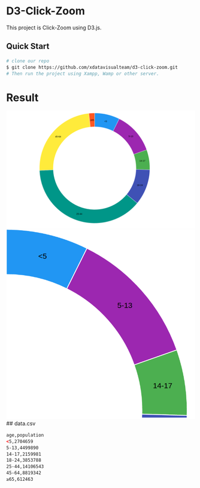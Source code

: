 # D3-Click-Zoom
This project is Click-Zoom using D3.js.

## Quick Start

```bash
# clone our repo
$ git clone https://github.com/xdatavisualteam/d3-click-zoom.git
# Then run the project using Xampp, Wamp or other server.

```
# Result
<img width="900" src="img/D3-Click-Zoom.png" border="0" />
<img width="900" src="img/Zoom.png" border="0" />
## data.csv

```html
age,population
<5,2704659
5-13,4499890
14-17,2159981
18-24,3853788
25-44,14106543
45-64,8819342
≥65,612463

```

